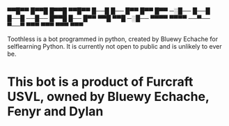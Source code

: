 ▀▀█▀▀ █▀▀█ █▀▀█ ▀▀█▀▀ █──█ █── █▀▀ █▀▀ █▀▀ 
─░█── █──█ █──█ ──█── █▀▀█ █── █▀▀ ▀▀█ ▀▀█ 
─░█── ▀▀▀▀ ▀▀▀▀ ──▀── ▀──▀ ▀▀▀ ▀▀▀ ▀▀▀ ▀▀▀

Toothless is a bot programmed in python, created by Bluewy Echache for selflearning Python.
It is currently not open to public and is unlikely to ever be. 

# This bot is a product of Furcraft USVL, owned by Bluewy Echache, Fenyr and Dylan

